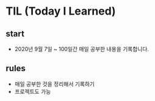 # TIL (Today I Learned)

## start
- 2020년 9월 7일 ~ 100일간 매일 공부한 내용을 기록합니다.

## rules
- 매일 공부한 것을 정리해서 기록하기
- 프로젝트도 가능

